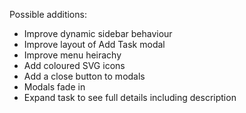 Possible additions:

- Improve dynamic sidebar behaviour
- Improve layout of Add Task modal
- Improve menu heirachy
- Add coloured SVG icons
- Add a close button to modals
- Modals fade in
- Expand task to see full details including description

